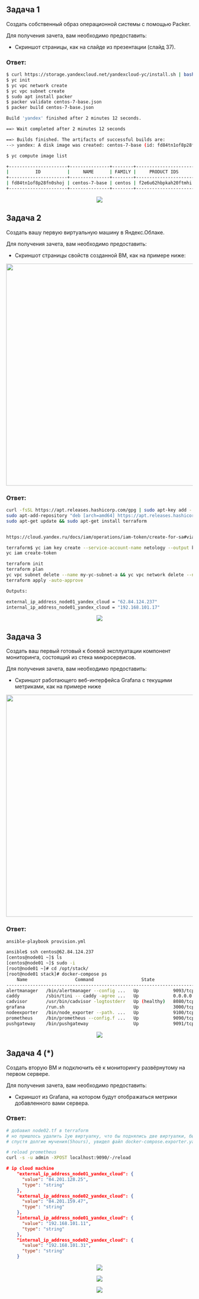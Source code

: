 ## Задача 1

Создать собственный образ операционной системы с помощью Packer.

Для получения зачета, вам необходимо предоставить:
- Скриншот страницы, как на слайде из презентации (слайд 37).

### Ответ:
```bash
$ curl https://storage.yandexcloud.net/yandexcloud-yc/install.sh | bash
$ yc init
$ yc vpc network create
$ yc vpc subnet create
$ sudo apt install packer
$ packer validate centos-7-base.json
$ packer build centos-7-base.json

Build 'yandex' finished after 2 minutes 12 seconds.

==> Wait completed after 2 minutes 12 seconds

==> Builds finished. The artifacts of successful builds are:
--> yandex: A disk image was created: centos-7-base (id: fd84tn1of8p28fn0shoj) with family name centos

$ yc compute image list

+----------------------+---------------+--------+----------------------+--------+
|          ID          |     NAME      | FAMILY |     PRODUCT IDS      | STATUS |
+----------------------+---------------+--------+----------------------+--------+
| fd84tn1of8p28fn0shoj | centos-7-base | centos | f2e6u62hbpkah20ftmhi | READY  |
+----------------------+---------------+--------+----------------------+--------+
```

<p align="center">
  <img src="./assets/my_yc_01.png">
</p>

## Задача 2

Создать вашу первую виртуальную машину в Яндекс.Облаке.

Для получения зачета, вам необходимо предоставить:
- Скриншот страницы свойств созданной ВМ, как на примере ниже:

<p align="center">
  <img width="1200" height="600" src="./assets/yc_01.png">
</p>

### Ответ:
```bash
curl -fsSL https://apt.releases.hashicorp.com/gpg | sudo apt-key add -
sudo apt-add-repository "deb [arch=amd64] https://apt.releases.hashicorp.com $(lsb_release -cs) main"
sudo apt-get update && sudo apt-get install terraform


https://cloud.yandex.ru/docs/iam/operations/iam-token/create-for-sa#via-cli

terraform$ yc iam key create --service-account-name netology --output key.json
yc iam create-token

terraform init
terraform plan
yc vpc subnet delete --name my-yc-subnet-a && yc vpc network delete --name my-yc-network
terraform apply -auto-approve

Outputs:

external_ip_address_node01_yandex_cloud = "62.84.124.237"
internal_ip_address_node01_yandex_cloud = "192.168.101.17"
```
<p align="center">
  <img src="./assets/my_yc_02.png">
</p>

## Задача 3

Создать ваш первый готовый к боевой эксплуатации компонент мониторинга, состоящий из стека микросервисов.

Для получения зачета, вам необходимо предоставить:
- Скриншот работающего веб-интерфейса Grafana с текущими метриками, как на примере ниже
<p align="center">
  <img width="1200" height="600" src="./assets/yc_02.png">
</p>

### Ответ:
```bash
ansible-playbook provision.yml 

ansible$ ssh centos@62.84.124.237
[centos@node01 ~]$ ls
[centos@node01 ~]$ sudo -i
[root@node01 ~]# cd /opt/stack/
[root@node01 stack]# docker-compose ps
    Name                  Command                  State                                                   Ports                                             
-------------------------------------------------------------------------------------------------------------------------------------------------------------
alertmanager   /bin/alertmanager --config ...   Up             9093/tcp                                                                                      
caddy          /sbin/tini -- caddy -agree ...   Up             0.0.0.0:3000->3000/tcp, 0.0.0.0:9090->9090/tcp, 0.0.0.0:9091->9091/tcp, 0.0.0.0:9093->9093/tcp
cadvisor       /usr/bin/cadvisor -logtostderr   Up (healthy)   8080/tcp                                                                                      
grafana        /run.sh                          Up             3000/tcp                                                                                      
nodeexporter   /bin/node_exporter --path. ...   Up             9100/tcp                                                                                      
prometheus     /bin/prometheus --config.f ...   Up             9090/tcp                                                                                      
pushgateway    /bin/pushgateway                 Up             9091/tcp  
```
<p align="center">
  <img src="./assets/my_yc_03.png">
</p>

## Задача 4 (*)

Создать вторую ВМ и подключить её к мониторингу развёрнутому на первом сервере.

Для получения зачета, вам необходимо предоставить:
- Скриншот из Grafana, на котором будут отображаться метрики добавленного вами сервера.


### Ответ:
```bash
# добавил node02.tf в terraform
# но пришлось удалить 1ую виртуалку, что бы поднялись две виртуалки, была ошибка yc об ограничении сети.
# спустя долгие мучения(5hours), увидел файл docker-compose.exporter.yaml))) и сделал отдельный ansible02

# reload prometheus
curl -s -u admin -XPOST localhost:9090/-/reload
```
```json
# ip cloud machine
    "external_ip_address_node01_yandex_cloud": {
      "value": "84.201.128.25",
      "type": "string"
    },
    "external_ip_address_node02_yandex_cloud": {
      "value": "84.201.159.47",
      "type": "string"
    },
    "internal_ip_address_node01_yandex_cloud": {
      "value": "192.168.101.11",
      "type": "string"
    },
    "internal_ip_address_node02_yandex_cloud": {
      "value": "192.168.101.31",
      "type": "string"
    }
```
<p align="center">
  <img src="./assets/my_yc_04.png">
</p>

<p align="center">
  <img src="./assets/my_yc_05.png">
</p>

<p align="center">
  <img src="./assets/my_yc_06.png">
</p>